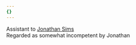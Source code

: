 ```yaml
---
{}
---
```

   
Assistant to [Jonathan Sims](../Characters/Jonathan%20Sims.md)   
Regarded as somewhat incompetent by Jonathan